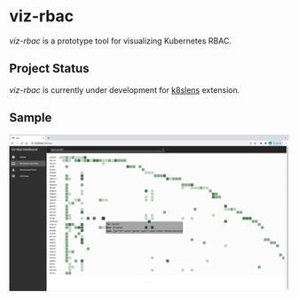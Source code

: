 # viz-rbac
_viz-rbac_ is a prototype tool for visualizing Kubernetes RBAC.

## Project Status
_viz-rbac_ is currently under development for [k8slens](https://k8slens.dev) extension.

## Sample
![](docs/images/1-2.png)
